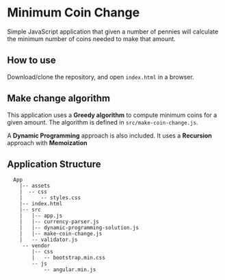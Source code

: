 Minimum Coin Change
===================
Simple JavaScript application that given a number of pennies will calculate the minimum number of coins needed to make that amount.

## How to use

Download/clone the repository, and open `index.html` in a browser.

## Make change algorithm
This application uses a **Greedy algorithm** to compute minimum coins for a given amount.
The algorithm is defined in `src/make-coin-change.js`.

A **Dynamic Programming** approach is also included. It uses a **Recursion** approach with **Memoization**

## Application Structure
```
  App
    |-- assets
    |  -- css
    |      -- styles.css
    |-- index.html
    |-- src
    |   |-- app.js
    |   |-- currency-parser.js
    |   |-- dynamic-programming-solution.js
    |   |-- make-coin-change.js
    |   -- validator.js
     -- vendor
        |-- css
        |   -- bootstrap.min.css
        -- js
            -- angular.min.js
```

